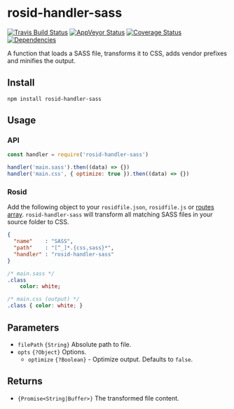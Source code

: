 # rosid-handler-sass

[![Travis Build Status](https://travis-ci.org/electerious/rosid-handler-sass.svg?branch=master)](https://travis-ci.org/electerious/rosid-handler-sass) [![AppVeyor Status](https://ci.appveyor.com/api/projects/status/aolq6n5p45pkytdp?svg=true)](https://ci.appveyor.com/project/electerious/rosid-handler-sass) [![Coverage Status](https://coveralls.io/repos/github/electerious/rosid-handler-sass/badge.svg?branch=master)](https://coveralls.io/github/electerious/rosid-handler-sass?branch=master) [![Dependencies](https://david-dm.org/electerious/rosid-handler-sass.svg)](https://david-dm.org/electerious/rosid-handler-sass#info=dependencies)

A function that loads a SASS file, transforms it to CSS, adds vendor prefixes and minifies the output.

## Install

```
npm install rosid-handler-sass
```

## Usage

### API

```js
const handler = require('rosid-handler-sass')

handler('main.sass').then((data) => {})
handler('main.css', { optimize: true }).then((data) => {})
```

### Rosid

Add the following object to your `rosidfile.json`, `rosidfile.js` or [routes array](https://github.com/electerious/Rosid/blob/master/docs/Routes.md). `rosid-handler-sass` will transform all matching SASS files in your source folder to CSS.

```json
{
  "name"    : "SASS",
  "path"    : "[^_]*.{css,sass}*",
  "handler" : "rosid-handler-sass"
}
```

```sass
/* main.sass */
.class
	color: white;
```

```css
/* main.css (output) */
.class { color: white; }
```

## Parameters

- `filePath` `{String}` Absolute path to file.
- `opts` `{?Object}` Options.
	- `optimize` `{?Boolean}` - Optimize output. Defaults to `false`.

## Returns

- `{Promise<String|Buffer>}` The transformed file content.